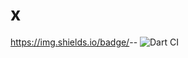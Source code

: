 # x

https://img.shields.io/badge/<license>-<GPT>-<blue>
![Dart CI](https://github.com/yashimself/x/workflows/Dart%20CI/badge.svg)



